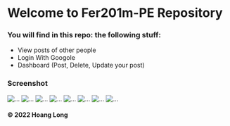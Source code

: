 # Welcome to Fer201m-PE Repository
### You will find in this repo: the following stuff:
* View posts of other people
* Login With Googole
* Dashboard (Post, Delete, Update your post)

### Screenshot
![...](https://github.com/vnracingboy/Fer201m-PE/blob/master/public/assets/images/Capture1.PNG)
![...](https://github.com/vnracingboy/Fer201m-PE/blob/master/public/assets/images/Capture2.PNG)
![...](https://github.com/vnracingboy/Fer201m-PE/blob/master/public/assets/images/Capture3.PNG)
![...](https://github.com/vnracingboy/Fer201m-PE/blob/master/public/assets/images/Capture3a.PNG)
![...](https://github.com/vnracingboy/Fer201m-PE/blob/master/public/assets/images/Capture4.PNG)
![...](https://github.com/vnracingboy/Fer201m-PE/blob/master/public/assets/images/Capture5.PNG)
![...](https://github.com/vnracingboy/Fer201m-PE/blob/master/public/assets/images/Capture6.PNG)
![...](https://github.com/vnracingboy/Fer201m-PE/blob/master/public/assets/images/Capture7.PNG)



#### © 2022 Hoang Long

